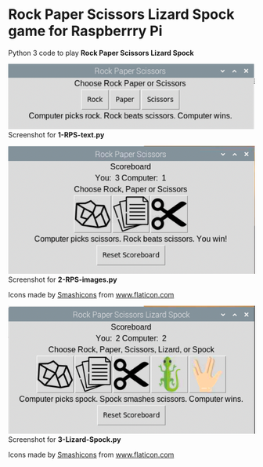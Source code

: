 # Rock Paper Scissors Lizard Spock game for Raspberrry Pi
Python 3 code to play **Rock Paper Scissors Lizard Spock**

![Rock Paper Scissors](https://github.com/carolinedunn/rockpaperscissorslizardspock/blob/main/screenshots/Screen%20Shot%202020-12-23%20at%203.52.21%20PM.png)
Screenshot for **1-RPS-text.py**

![Rock Paper Scissors Icons](https://github.com/carolinedunn/rockpaperscissorslizardspock/blob/main/screenshots/Screen%20Shot%202020-12-23%20at%203.54.18%20PM.png)
Screenshot for **2-RPS-images.py**

<div>Icons made by <a href="https://www.flaticon.com/authors/smashicons" title="Smashicons">Smashicons</a> from <a href="https://www.flaticon.com/" title="Flaticon">www.flaticon.com</a></div>

![Rock Paper Scissors](https://github.com/carolinedunn/rockpaperscissorslizardspock/blob/main/screenshots/Screen%20Shot%202020-12-23%20at%203.55.04%20PM.png)
Screenshot for **3-Lizard-Spock.py**

<div>Icons made by <a href="https://www.flaticon.com/authors/smashicons" title="Smashicons">Smashicons</a> from <a href="https://www.flaticon.com/" title="Flaticon">www.flaticon.com</a></div>
